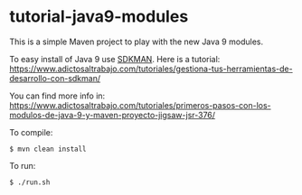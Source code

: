 # tutorial-java9-modules

This is a simple Maven project to play with the new Java 9 modules.

To easy install of Java 9 use [SDKMAN](http://sdkman.io/). Here is a tutorial: https://www.adictosaltrabajo.com/tutoriales/gestiona-tus-herramientas-de-desarrollo-con-sdkman/

You can find more info in: https://www.adictosaltrabajo.com/tutoriales/primeros-pasos-con-los-modulos-de-java-9-y-maven-proyecto-jigsaw-jsr-376/


To compile:

    $ mvn clean install
     
To run:

    $ ./run.sh

